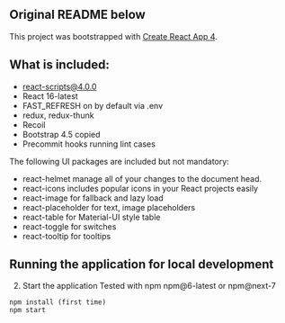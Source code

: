 ## Original README below

This project was bootstrapped with [Create React App 4](https://github.com/facebook/create-react-app).

What is included:
-----------------

* react-scripts@4.0.0
* React 16-latest
* FAST_REFRESH on by default via .env
* redux, redux-thunk
* Recoil
* Bootstrap 4.5 copied
* Precommit hooks running lint cases

The following UI packages are included but not mandatory:
* react-helmet manage all of your changes to the document head.
* react-icons includes popular icons in your React projects easily
* react-image for fallback and lazy load
* react-placeholder for text, image placeholders
* react-table for Material-UI style table
* react-toggle for switches
* react-tooltip for tooltips

Running the application for local development
---------------------------------------------

2. Start the application
Tested with npm npm@6-latest or npm@next-7

```
npm install (first time)
npm start
```
